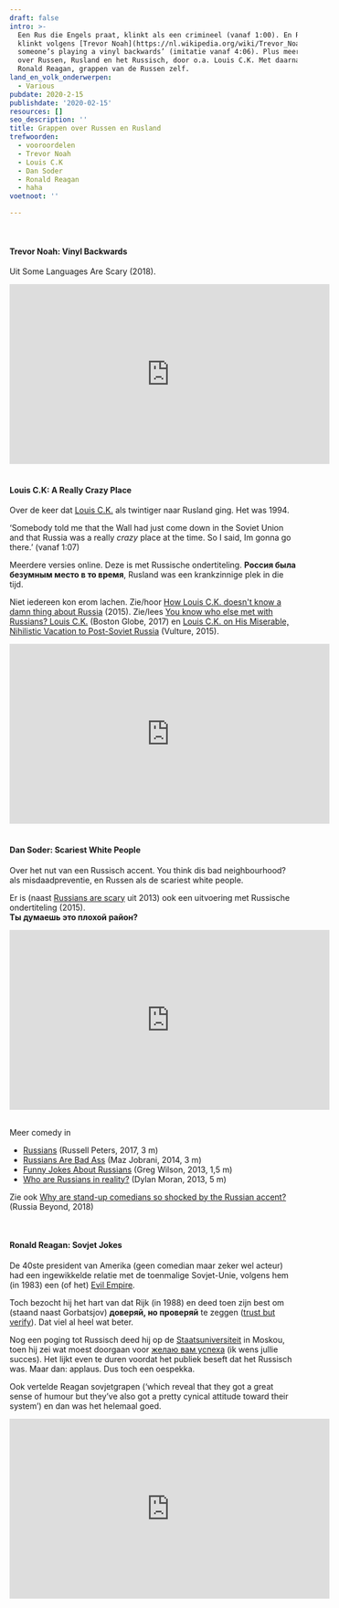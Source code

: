 ```yaml
---
draft: false
intro: >-
  Een Rus die Engels praat, klinkt als een crimineel (vanaf 1:00). En Russisch
  klinkt volgens [Trevor Noah](https://nl.wikipedia.org/wiki/Trevor_Noah) ‘like
  someone’s playing a vinyl backwards’ (imitatie vanaf 4:06). Plus meer humor
  over Russen, Rusland en het Russisch, door o.a. Louis C.K. Met daarna, door
  Ronald Reagan, grappen van de Russen zelf.
land_en_volk_onderwerpen:
  - Various
pubdate: 2020-2-15
publishdate: '2020-02-15'
resources: []
seo_description: ''
title: Grappen over Russen en Rusland
trefwoorden:
  - vooroordelen
  - Trevor Noah
  - Louis C.K
  - Dan Soder
  - Ronald Reagan
  - haha
voetnoot: ''

---
```


<br/>

#### Trevor Noah: Vinyl Backwards

Uit Some Languages Are Scary (2018). 

<iframe width="560" height="315" src="https://www.youtube.com/embed/9OB72GZOS4c?start=60" frameborder="0" allow="accelerometer; autoplay; encrypted-media; gyroscope; picture-in-picture" allowfullscreen></iframe>

<br/>

<br/>

#### Louis C.K: A Really Crazy Place

Over de keer dat [Louis C.K.](https://en.wikipedia.org/wiki/Louis_C.K.) als twintiger naar Rusland ging. Het was 1994.

‘Somebody told me that the Wall had just come down in the Soviet Union and that Russia was a really *crazy* place at the time. So I said, Im gonna go there.’ (vanaf 1:07)

Meerdere versies online. Deze is met Russische ondertiteling. **Россия была безумным место в то время**, Rusland was een krankzinnige plek in die tijd.

Niet iedereen kon erom lachen. Zie/hoor [How Louis C.K. doesn't know a damn thing about Russia](https://www.dailymotion.com/video/x3ws3t5) (2015). Zie/lees [You know who else met with Russians? Louis C.K.](https://www.bostonglobe.com/lifestyle/names/2017/03/08/you-know-who-else-met-with-russians-louis/6F2thvxy6GoE9yNDKwd5zJ/story.html) (Boston Globe, 2017) en [Louis C.K. on His Miserable, Nihilistic Vacation to Post-Soviet Russia](https://www.vulture.com/2015/05/louis-ck-talks-about-his-awful-trip-to-russia.html) (Vulture, 2015). 

<iframe width="560" height="315" src="https://www.youtube.com/embed/UAeT21TfF1g" frameborder="0" allow="accelerometer; autoplay; encrypted-media; gyroscope; picture-in-picture" allowfullscreen></iframe>

<br/>
<br/>

#### Dan Soder: Scariest White People

Over het nut van een Russisch accent. You think dis bad neighbourhood? als misdaadpreventie, en Russen als de scariest white people. 

Er is (naast [Russians are scary](https://youtu.be/oRIsC764Nn4) uit 2013) ook een uitvoering met Russische ondertiteling (2015). <br/>
**Ты думаешь это плохой район?**
  

<iframe width="560" height="315" src="https://www.youtube.com/embed/e0MZW3AbzxI" frameborder="0" allow="accelerometer; autoplay; encrypted-media; gyroscope; picture-in-picture" allowfullscreen></iframe>

<br/>

<br/>

Meer comedy in

- [Russians](https://youtu.be/BtMd6PbscwE) (Russell Peters, 2017, 3 m)
- [Russians Are Bad Ass](https://youtu.be/dAnSYwr9tFw) (Maz Jobrani, 2014, 3 m)
- [Funny Jokes About Russians](https://youtu.be/XjhPIw1kmIc) (Greg Wilson, 2013, 1,5 m)
- [Who are Russians in reality?](https://youtu.be/rSvw_3nwhbs) (Dylan Moran, 2013, 5 m)

  
Zie ook [Why are stand-up comedians so shocked by the Russian accent?](https://www.rbth.com/lifestyle/329078-stand-up-comedians-on-russia) (Russia Beyond, 2018)


<br/> 


#### Ronald Reagan: Sovjet Jokes

De 40ste president van Amerika (geen comedian maar zeker wel acteur) had een ingewikkelde relatie met de toenmalige Sovjet-Unie, volgens hem (in 1983) een (of het) [Evil Empire](https://abcnews.go.com/Archives/video/reagan-calls-soviet-union-evil-empire-9777621).

Toch bezocht hij het hart van dat Rijk (in 1988) en deed toen zijn best om (staand naast Gorbatsjov) **доверяй, но проверяй** te zeggen ([trust but verify](https://youtu.be/As6y5eI01XE)). Dat viel al heel wat beter.

Nog een poging tot Russisch deed hij op de [Staatsuniversiteit](https://nl.wikipedia.org/wiki/Staatsuniversiteit_van_Moskou) in Moskou, toen hij zei wat moest doorgaan voor [желаю вам успеха](https://youtu.be/1lutYGxMWeA?t=56) (ik wens jullie succes). Het lijkt even te duren voordat het publiek beseft dat het Russisch was. Maar dan: applaus. Dus toch een oespekka.


Ook vertelde Reagan sovjetgrapen (‘which reveal that they got a great sense of humour but they’ve also got a pretty cynical attitude toward their system’) en dan was het helemaal goed.

 

<iframe width="560" height="315" src="https://www.youtube.com/embed/mN3z3eSVG7A" frameborder="0" allow="accelerometer; autoplay; encrypted-media; gyroscope; picture-in-picture" allowfullscreen></iframe>

 
